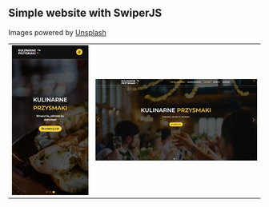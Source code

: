 <h2>Simple website with SwiperJS</h2>
<p>Images powered by <a href="https://unsplash.com">Unsplash</a></p>
<table>
        <tr>
            <td>
                <img src="./assets/mobile.jpg"
                    alt="Mobile view" title="Mobile solution" width="100%"/>
            </td>
            <td>
                <img src="./assets/desktop.jpg"
                    alt="Desktop view" width="100%" title="Desktop solution"/>
            </td>
        </tr>
</table>

